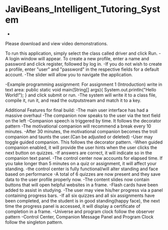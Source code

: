 # JaviBeans_Intelligent_Tutoring_System
-

Please download and view video demonstrations.

To run this application, simply select the class called driver and click Run.
-A login window will appear. To create a new profile, enter a name and password and click register, followed by log in.
-If you do not wish to create a profile, enter "user" and "password" in the respective fields for a default account.
-The slider will allow you to navigate the application.

-Example programming assignment:
For assignment 1 (Introduction) write in text area:
public static void main(String[] args){
System.out.println("Hello World!");
}
and click submit or run.
-The system will write it to a class file, compile it, run it, and read the outputstream and match it to a key.

Additional Features for final build:
-The main user interface has had a massive overhaul
-The companion now speaks to the user via the text field on the left
-Companion speech is triggered by time. It follows the decorator pattern
-The motivational companion will recommend a break every 10 minutes.
-After 30 minutes, the motivational companion becomes the troll companion and taunts the user.(Can be adjusted or deleted)
-User may toggle guided companion. This follows the decorator pattern.
-When guided companion enabled, it will provide the user hints when the user clicks the next button on quizzes.
-If answers are correct, it will indicate so in the companion text panel.
-The control center now accounts for elapsed time. If you take longer than 5 minutes on a quiz or assignment, it will affect your standing.
-the control center is fully functional/will alter standing and face based on performance
-A total of 6 quizzes are now present and they save data to the user profile properly now.
-The content slides now contain buttons that will open helpful websites in a frame.
-Flash cards have been added to assist in studying.
-The user may view his/her progress via a panel containing progress bars.
-If all six quizzes and all six assignments have been completed, and the student is in good standing(happy face), the next time the progress panel
is accessed, it will display a certificate of completion in a frame.
-Universe and program clock follow the observer pattern
-Control Center, Companion Message Panel and Program Clock follow the singleton pattern.